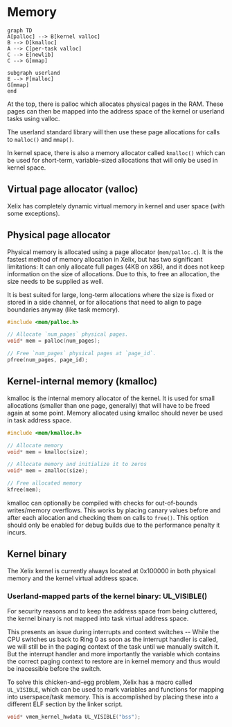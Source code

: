 # Memory

```mermaid
graph TD
A[palloc] --> B[kernel valloc]
B --> D[kmalloc]
A --> C[per-task valloc]
C --> E[newlib]
C --> G[mmap]

subgraph userland
E --> F[malloc]
G[mmap]
end
```

At the top, there is palloc which allocates physical pages in the RAM. These pages can then be mapped into the address space of the kernel or userland tasks using valloc.

The userland standard library will then use these page allocations for calls to `malloc()` and `mmap()`.

In kernel space, there is also a memory allocator called `kmalloc()` which can be used for short-term, variable-sized allocations that will only be used in kernel space.


## Virtual page allocator (valloc)

Xelix has completely dynamic virtual memory in kernel and user space (with some exceptions).

## Physical page allocator

Physical memory is allocated using a page allocator (`mem/palloc.c`). It is the fastest method of memory allocation in Xelix, but has two significant limitations: It can only allocate full pages (4KB on x86), and it does not keep information on the size of allocations. Due to this, to free an allocation, the size needs to be supplied as well.

It is best suited for large, long-term allocations where the size is fixed or stored in a side channel, or for allocations that need to align to page boundaries anyway (like task memory).

```c
#include <mem/palloc.h>

// Allocate `num_pages` physical pages.
void* mem = palloc(num_pages);

// Free `num_pages` physical pages at `page_id`.
pfree(num_pages, page_id);
```

## Kernel-internal memory (kmalloc)

kmalloc is the internal memory allocator of the kernel. It is used for small allocations (smaller than one page, generally) that will have to be freed again at some point. Memory allocated using kmalloc should never be used in task address space.

```c
#include <mem/kmalloc.h>

// Allocate memory
void* mem = kmalloc(size);

// Allocate memory and initialize it to zeros
void* mem = zmalloc(size);

// Free allocated memory
kfree(mem);
```

kmalloc can optionally be compiled with checks for out-of-bounds writes/memory overflows. This works by placing canary values before and after each allocation and checking them on calls to `free()`. This option should only be enabled for debug builds due to the performance penalty it incurs.

## Kernel binary

The Xelix kernel is currently always located at 0x100000 in both physical memory and the kernel virtual address space.

### Userland-mapped parts of the kernel binary: UL_VISIBLE()

For security reasons and to keep the address space from being cluttered, the kernel binary is not mapped into task virtual address space.

This presents an issue during interrupts and context switches -- While the CPU switches us back to Ring 0 as soon as the interrupt handler is called, we will still be in the paging context of the task until we manually switch it. But the interrupt handler and more importantly the variable which contains the correct paging context to restore are in kernel memory and thus would be inacessible before the switch.

To solve this chicken-and-egg problem, Xelix has a macro called `UL_VISIBLE`, which can be used to mark variables and functions for mapping into userspace/task memory. This is accomplished by placing these into a different ELF section by the linker script.

```c
void* vmem_kernel_hwdata UL_VISIBLE("bss");
```
